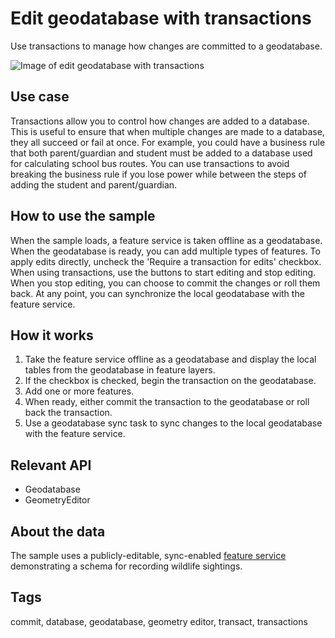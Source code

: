 # Edit geodatabase with transactions

Use transactions to manage how changes are committed to a geodatabase.

![Image of edit geodatabase with transactions](EditGeodatabaseWithTransactions.jpg)

## Use case

Transactions allow you to control how changes are added to a database. This is useful to ensure that when multiple changes are made to a database, they all succeed or fail at once. For example, you could have a business rule that both parent/guardian and student must be added to a database used for calculating school bus routes. You can use transactions to avoid breaking the business rule if you lose power while between the steps of adding the student and parent/guardian.

## How to use the sample

When the sample loads, a feature service is taken offline as a geodatabase. When the geodatabase is ready, you can add multiple types of features. To apply edits directly, uncheck the 'Require a transaction for edits' checkbox. When using transactions, use the buttons to start editing and stop editing. When you stop editing, you can choose to commit the changes or roll them back. At any point, you can synchronize the local geodatabase with the feature service.

## How it works

1. Take the feature service offline as a geodatabase and display the local tables from the geodatabase in feature layers.
2. If the checkbox is checked, begin the transaction on the geodatabase.
3. Add one or more features.
4. When ready, either commit the transaction to the geodatabase or roll back the transaction.
5. Use a geodatabase sync task to sync changes to the local geodatabase with the feature service.

## Relevant API

* Geodatabase
* GeometryEditor

## About the data

The sample uses a publicly-editable, sync-enabled [feature service](https://sampleserver6.arcgisonline.com/arcgis/rest/services/Sync/SaveTheBaySync/FeatureServer) demonstrating a schema for recording wildlife sightings.

## Tags

commit, database, geodatabase, geometry editor, transact, transactions

